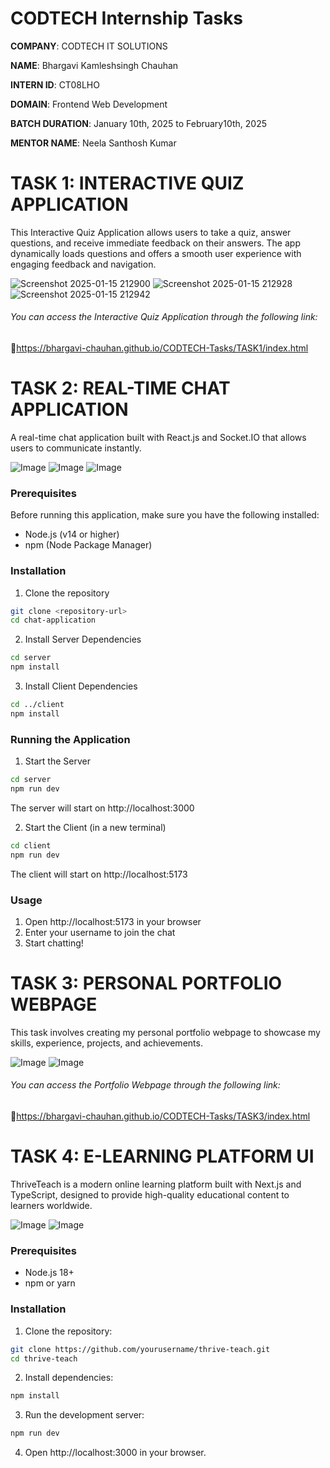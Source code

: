 # CODTECH Internship Tasks 
**COMPANY**: CODTECH IT SOLUTIONS

**NAME**: Bhargavi Kamleshsingh Chauhan

**INTERN ID**: CT08LHO

**DOMAIN**: Frontend Web Development

**BATCH DURATION**: January 10th, 2025 to February10th, 2025

**MENTOR NAME**: Neela Santhosh Kumar

# TASK 1: INTERACTIVE QUIZ APPLICATION
This Interactive Quiz Application allows users to take a quiz, answer questions, and receive immediate feedback on their answers. The app dynamically loads questions and offers a smooth user experience with 
engaging feedback and navigation.

![Screenshot 2025-01-15 212900](https://github.com/user-attachments/assets/d39eee14-c08a-414e-95e5-24f73f55443a)
![Screenshot 2025-01-15 212928](https://github.com/user-attachments/assets/368cd152-ca6d-495e-b1b0-cf90d6941418)
![Screenshot 2025-01-15 212942](https://github.com/user-attachments/assets/270f51a6-d4f5-4ed5-9de4-0231c270b5f6)

###### You can access the *Interactive Quiz Application* through the following link:
 🔗https://bhargavi-chauhan.github.io/CODTECH-Tasks/TASK1/index.html

# TASK 2: REAL-TIME CHAT APPLICATION
A real-time chat application built with React.js and Socket.IO that allows users to communicate instantly.

![Image](https://github.com/user-attachments/assets/b00f04e1-d2c2-4786-88e2-35bfbd1af189)
![Image](https://github.com/user-attachments/assets/8cf0f238-86d5-4bb9-be57-73bb003bb5e8)
![Image](https://github.com/user-attachments/assets/8be7c6f8-97ca-45a8-af3f-e6c270d1bed1)

### Prerequisites

Before running this application, make sure you have the following installed:
- Node.js (v14 or higher)
- npm (Node Package Manager)

### Installation

1. Clone the repository
```bash
git clone <repository-url>
cd chat-application
```

2. Install Server Dependencies
```bash
cd server
npm install
```

3. Install Client Dependencies
```bash
cd ../client
npm install
```

### Running the Application

1. Start the Server
```bash
cd server
npm run dev
```
The server will start on http://localhost:3000

2. Start the Client (in a new terminal)
```bash
cd client
npm run dev
```
The client will start on http://localhost:5173

### Usage

1. Open http://localhost:5173 in your browser
2. Enter your username to join the chat
3. Start chatting!
   
# TASK 3: PERSONAL PORTFOLIO WEBPAGE
This task involves creating my personal portfolio webpage to showcase my skills, experience, projects, and achievements. 

![Image](https://github.com/user-attachments/assets/a8f17e94-584f-4743-9c0c-3b3ec81a7d3a)
![Image](https://github.com/user-attachments/assets/2f91e74d-4eea-4b14-b1b8-9a8b66dd5819)

###### You can access the *Portfolio Webpage* through the following link:
 🔗https://bhargavi-chauhan.github.io/CODTECH-Tasks/TASK3/index.html

# TASK 4: E-LEARNING PLATFORM UI
ThriveTeach is a modern online learning platform built with Next.js and TypeScript, designed to provide high-quality educational content to learners worldwide.

![Image](https://github.com/user-attachments/assets/d37c5677-eea9-4d01-9ca8-7fabf8191cf2)
![Image](https://github.com/user-attachments/assets/5c914429-3462-42f8-9388-05440b42b297)

### Prerequisites

- Node.js 18+ 
- npm or yarn

### Installation

1. Clone the repository:
```bash
git clone https://github.com/yourusername/thrive-teach.git
cd thrive-teach
```

2. Install dependencies:
```bash
npm install
```

3. Run the development server:
```bash
npm run dev
```

4. Open http://localhost:3000 in your browser.


